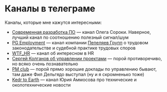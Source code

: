# Каналы в телеграме

Каналы, которые мне кажутся интересными:

- [Современная разработка ПО](https://t.me/modernsd) — канал Олега Сороки. Наверное, лучший канал по соотношению полезный сигнал/шум
- [PG Employment](https://t.me/pgEmployment) — канал компании [Пепеляев Групп](https://www.pgplaw.ru) о трудовом законодательстве и судебной практике трудовых споров
- [WTF_HR](https://t.me/WTF_HR) — канал об интересном в HR
- [Сергей Колганов об управлении проектами](https://t.me/psilonsk) — порой противоречиво, но всяко очень познавательно
- [PM club](https://t.me/pmclub) — порой прямо хорошие доклады по управлению бывают, там даже Фил Дельгядо выступал (ну и я скромненько тоже)
- [Kedr to Earth](https://t.me/kedr2earth) — канал Юрия Аммосова про технические и околотехнические новости

